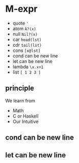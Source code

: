 # M-expr

- quote `'`
- atom `A?(x)`
- null `Nil?(x)`
- car `head(lst)`
- cdr `tail(lst)`
- cons `[x@lst]`
- cond can be new line
- let can be new line
- lambda `\x.x+1`
- list `[ 1 2 3 ]`

## principle

We learn from

- Math
- C or Haskell
- Our Intuitive

## cond can be new line

## let can be new line
